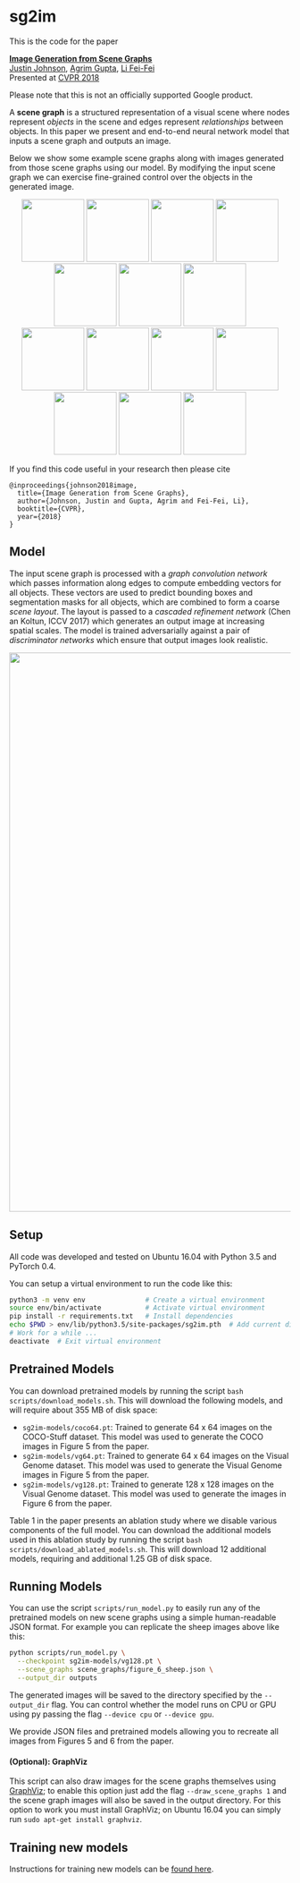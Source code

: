# sg2im

This is the code for the paper

**<a href="https://arxiv.org/abs/1804.01622">Image Generation from Scene Graphs</a>**
<br>
<a href="http://cs.stanford.edu/people/jcjohns/">Justin Johnson</a>,
<a href="http://web.stanford.edu/~agrim/">Agrim Gupta</a>,
<a href="http://vision.stanford.edu/feifeili/">Li Fei-Fei</a>
<br>
Presented at [CVPR 2018](http://cvpr2018.thecvf.com/)

Please note that this is not an officially supported Google product.

A **scene graph** is a structured representation of a visual scene where nodes represent *objects* in the scene and edges represent *relationships* between objects. In this paper we present and end-to-end neural network model that inputs a scene graph and outputs an image.

Below we show some example scene graphs along with images generated from those scene graphs using our model. By modifying the input scene graph we can exercise fine-grained control over the objects in the generated image.

<div align='center'>
  <img src='images/sheep/sg000000.png' width='112px'>
  <img src='images/sheep/sg000001.png' width='112px'>
  <img src='images/sheep/sg000002.png' width='112px'>
  <img src='images/sheep/sg000003.png' width='112px'>
  <img src='images/sheep/sg000004.png' width='112px'>
  <img src='images/sheep/sg000005.png' width='112px'>
  <img src='images/sheep/sg000006.png' width='112px'>
  <br>
  <img src='images/sheep/img000000.png' height='112px'>
  <img src='images/sheep/img000001.png' height='112px'>
  <img src='images/sheep/img000002.png' height='112px'>
  <img src='images/sheep/img000003.png' height='112px'>
  <img src='images/sheep/img000004.png' height='112px'>
  <img src='images/sheep/img000005.png' height='112px'>
  <img src='images/sheep/img000006.png' height='112px'>
</div>

If you find this code useful in your research then please cite
```
@inproceedings{johnson2018image,
  title={Image Generation from Scene Graphs},
  author={Johnson, Justin and Gupta, Agrim and Fei-Fei, Li},
  booktitle={CVPR},
  year={2018}
}
```

## Model
The input scene graph is processed with a *graph convolution network* which passes information along edges to compute embedding vectors for all objects. These vectors are used to predict bounding boxes and segmentation masks for all objects, which are combined to form a coarse *scene layout*. The layout is passed to a *cascaded refinement network* (Chen an Koltun, ICCV 2017) which generates an output image at increasing spatial scales. The model is trained adversarially against a pair of *discriminator networks* which ensure that output images look realistic.

<div align='center'>
  <img src='images/system.png' width='1000px'>
</div>

## Setup
All code was developed and tested on Ubuntu 16.04 with Python 3.5 and PyTorch 0.4.

You can setup a virtual environment to run the code like this:

```bash
python3 -m venv env               # Create a virtual environment
source env/bin/activate           # Activate virtual environment
pip install -r requirements.txt   # Install dependencies
echo $PWD > env/lib/python3.5/site-packages/sg2im.pth  # Add current directory to python path
# Work for a while ...
deactivate  # Exit virtual environment
```

## Pretrained Models
You can download pretrained models by running the script `bash scripts/download_models.sh`. This will download the following models, and will require about 355 MB of disk space:

- `sg2im-models/coco64.pt`: Trained to generate 64 x 64 images on the COCO-Stuff dataset. This model was used to generate the COCO images in Figure 5 from the paper.
- `sg2im-models/vg64.pt`: Trained to generate 64 x 64 images on the Visual Genome dataset. This model was used to generate the Visual Genome images in Figure 5 from the paper.
- `sg2im-models/vg128.pt`: Trained to generate 128 x 128 images on the Visual Genome dataset. This model was used to generate the images in Figure 6 from the paper.

Table 1 in the paper presents an ablation study where we disable various components of the full model. You can download the additional models used in this ablation study by running the script `bash scripts/download_ablated_models.sh`. This will download 12 additional models, requiring and additional 1.25 GB of disk space.

## Running Models
You can use the script `scripts/run_model.py` to easily run any of the pretrained models on new scene graphs using a simple human-readable JSON format. For example you can replicate the sheep images above like this:

```bash
python scripts/run_model.py \
  --checkpoint sg2im-models/vg128.pt \
  --scene_graphs scene_graphs/figure_6_sheep.json \
  --output_dir outputs
```

The generated images will be saved to the directory specified by the `--output_dir` flag. You can control whether the model runs on CPU or GPU using py passing the flag `--device cpu` or `--device gpu`.

We provide JSON files and pretrained models allowing you to recreate all images from Figures 5 and 6 from the paper.

#### (Optional): GraphViz
This script can also draw images for the scene graphs themselves using [GraphViz](http://www.graphviz.org/); to enable this option just add the flag `--draw_scene_graphs 1` and the scene graph images will also be saved in the output directory. For this option to work you must install GraphViz; on Ubuntu 16.04 you can simply run `sudo apt-get install graphviz`.

## Training new models
Instructions for training new models can be [found here](TRAINING.md).
